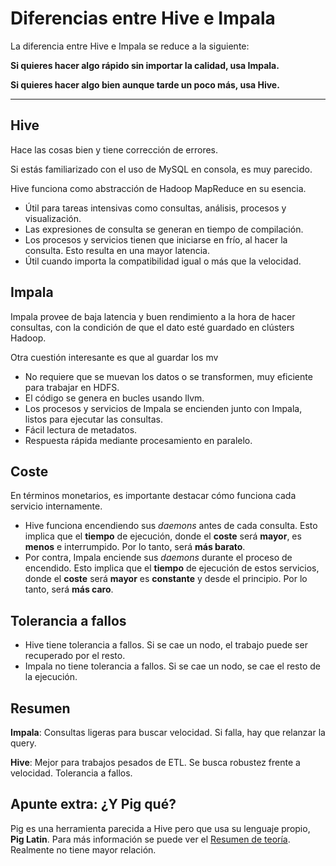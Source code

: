 # Diferencias entre Hive e Impala

La diferencia entre Hive e Impala se reduce a la siguiente:

**Si quieres hacer algo rápido sin importar la calidad, usa Impala.**

**Si quieres hacer algo bien aunque tarde un poco más, usa Hive.**

---
## Hive
Hace las cosas bien y tiene corrección de errores.

Si estás familiarizado con el uso de MySQL en consola, es muy parecido.

Hive funciona como abstracción de Hadoop MapReduce en su esencia.
* Útil para tareas intensivas como consultas, análisis, procesos y visualización.
* Las expresiones de consulta se generan en tiempo de compilación.
* Los procesos y servicios tienen que iniciarse en frío, al hacer la consulta. Esto resulta en una mayor latencia.
* Útil cuando importa la compatibilidad igual o más que la velocidad.

## Impala
Impala provee de baja latencia y buen rendimiento a la hora de hacer consultas, con la condición de que el dato esté guardado en clústers Hadoop.

Otra cuestión interesante es que al guardar los mv
* No requiere que se muevan los datos o se transformen, muy eficiente para trabajar en HDFS.
* El código se genera en bucles usando llvm.
* Los procesos y servicios de Impala se encienden junto con Impala, listos para ejecutar las consultas.
* Fácil lectura de metadatos.
* Respuesta rápida mediante procesamiento en paralelo.

## Coste

En términos monetarios, es importante destacar cómo funciona cada servicio internamente.

* Hive funciona encendiendo sus *daemons* antes de cada consulta. Esto implica que el **tiempo** de ejecución, donde el **coste** será **mayor**, es **menos** e interrumpido. Por lo tanto, será **más barato**.
* Por contra, Impala enciende sus *daemons* durante el proceso de encendido. Esto implica que el **tiempo** de ejecución de estos servicios, donde el **coste** será **mayor** es **constante** y desde el principio. Por lo tanto, será **más caro**.

## Tolerancia a fallos

* Hive tiene tolerancia a fallos. Si se cae un nodo, el trabajo puede ser recuperado por el resto.
* Impala no tiene tolerancia a fallos. Si se cae un nodo, se cae el resto de la ejecución.

## Resumen

**Impala**: Consultas ligeras para buscar velocidad. Si falla, hay que relanzar la query.

**Hive**: Mejor para trabajos pesados de ETL. Se busca robustez frente a velocidad. Tolerancia a fallos.

## Apunte extra: ¿Y Pig qué?
Pig es una herramienta parecida a Hive pero que usa su lenguaje propio, **Pig Latin**. Para más información se puede ver el [Resumen de teoría](../resumenes/resumen-teoria.md#pig). Realmente no tiene mayor relación.
